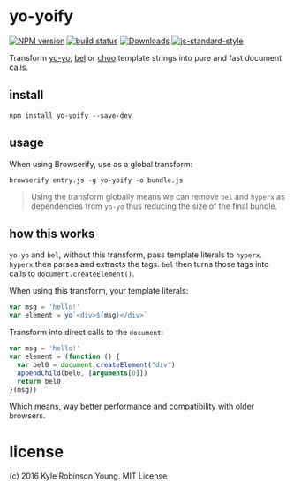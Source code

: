 # yo-yoify

[![NPM version][npm-image]][npm-url]
[![build status][travis-image]][travis-url]
[![Downloads][downloads-image]][downloads-url]
[![js-standard-style][standard-image]][standard-url]

Transform [yo-yo][yo-yo-url], [bel][bel-url] or [choo][choo-url] template
strings into pure and fast document calls.

## install

```shell
npm install yo-yoify --save-dev
```

## usage

When using Browserify, use as a global transform:

```shell
browserify entry.js -g yo-yoify -o bundle.js
```

> Using the transform globally means we can remove `bel` and `hyperx` as
> dependencies from `yo-yo` thus reducing the size of the final bundle.

## how this works

`yo-yo` and `bel`, without this transform, pass template literals to `hyperx`.
`hyperx` then parses and extracts the tags. `bel` then turns those tags into
calls to `document.createElement()`.

When using this transform, your template literals:

```js
var msg = 'hello!'
var element = yo`<div>${msg}</div>`
```

Transform into direct calls to the `document`:

```js
var msg = 'hello!'
var element = (function () {
  var bel0 = document.createElement("div")
  appendChild(bel0, [arguments[0]])
  return bel0
}(msg))
```

Which means, way better performance and compatibility with older browsers.

# license
(c) 2016 Kyle Robinson Young. MIT License

[yo-yo-url]: https://github.com/maxogden/yo-yo
[bel-url]: https://github.com/shama/bel
[choo-url]: https://github.com/yoshuawuyts/choo
[npm-image]: https://img.shields.io/npm/v/yo-yoify.svg?style=flat-square
[npm-url]: https://npmjs.org/package/yo-yoify
[travis-image]: https://img.shields.io/travis/shama/yo-yoify/master.svg?style=flat-square
[travis-url]: https://travis-ci.org/shama/yo-yoify
[downloads-image]: http://img.shields.io/npm/dm/vel.svg?style=flat-square
[downloads-url]: https://npmjs.org/package/yo-yoify
[standard-image]: https://img.shields.io/badge/code%20style-standard-brightgreen.svg?style=flat-square
[standard-url]: https://github.com/feross/standard
